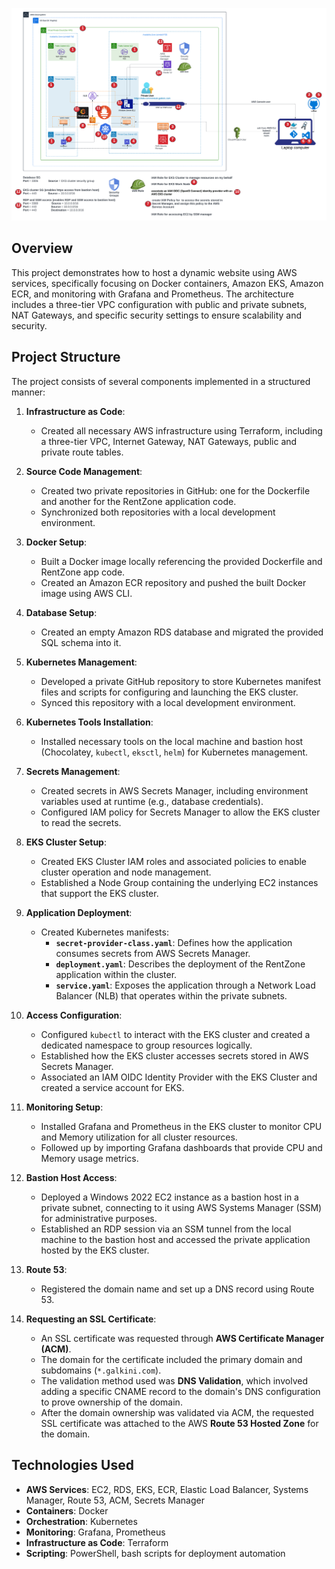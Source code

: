 ![Alt text](/Host_a_Dynamic_Website_on_AWS_with_EKS_upd_with_numbers.png)

## Overview
This project demonstrates how to host a dynamic website using AWS services, specifically focusing on Docker containers, Amazon EKS, Amazon ECR, and monitoring with Grafana and Prometheus. The architecture includes a three-tier VPC configuration with public and private subnets, NAT Gateways, and specific security settings to ensure scalability and security.

## Project Structure

The project consists of several components implemented in a structured manner:

1. **Infrastructure as Code**: 
   - Created all necessary AWS infrastructure using Terraform, including a three-tier VPC, Internet Gateway, NAT Gateways, public and private route tables.

2. **Source Code Management**:
   - Created two private repositories in GitHub: one for the Dockerfile and another for the RentZone application code. 
   - Synchronized both repositories with a local development environment.

3. **Docker Setup**:
   - Built a Docker image locally referencing the provided Dockerfile and RentZone app code.
   - Created an Amazon ECR repository and pushed the built Docker image using AWS CLI.

4. **Database Setup**:
   - Created an empty Amazon RDS database and migrated the provided SQL schema into it.

5. **Kubernetes Management**:
   - Developed a private GitHub repository to store Kubernetes manifest files and scripts for configuring and launching the EKS cluster. 
   - Synced this repository with a local development environment.

6. **Kubernetes Tools Installation**:
   - Installed necessary tools on the local machine and bastion host (Chocolatey, `kubectl`, `eksctl`, `helm`) for Kubernetes management.

7. **Secrets Management**:
   - Created secrets in AWS Secrets Manager, including environment variables used at runtime (e.g., database credentials).
   - Configured IAM policy for Secrets Manager to allow the EKS cluster to read the secrets.

8. **EKS Cluster Setup**:
   - Created EKS Cluster IAM roles and associated policies to enable cluster operation and node management.
   - Established a Node Group containing the underlying EC2 instances that support the EKS cluster.

9. **Application Deployment**:
   - Created Kubernetes manifests: 
     - **`secret-provider-class.yaml`**: Defines how the application consumes secrets from AWS Secrets Manager.
     - **`deployment.yaml`**: Describes the deployment of the RentZone application within the cluster.
     - **`service.yaml`**: Exposes the application through a Network Load Balancer (NLB) that operates within the private subnets.

10. **Access Configuration**:
    - Configured `kubectl` to interact with the EKS cluster and created a dedicated namespace to group resources logically.
    - Established how the EKS cluster accesses secrets stored in AWS Secrets Manager.
    - Associated an IAM OIDC Identity Provider with the EKS Cluster and created a service account for EKS.

11. **Monitoring Setup**:
    - Installed Grafana and Prometheus in the EKS cluster to monitor CPU and Memory utilization for all cluster resources.
    - Followed up by importing Grafana dashboards that provide CPU and Memory usage metrics.

12. **Bastion Host Access**:
    - Deployed a Windows 2022 EC2 instance as a bastion host in a private subnet, connecting to it using AWS Systems Manager (SSM) for administrative purposes.
    - Established an RDP session via an SSM tunnel from the local machine to the bastion host and accessed the private application hosted by the EKS cluster.

13. **Route 53**:
    - Registered the domain name and set up a DNS record using Route 53.
   
14. **Requesting an SSL Certificate**:
    - An SSL certificate was requested through **AWS Certificate Manager (ACM)**.
    - The domain for the certificate included the primary domain and subdomains (`*.galkini.com`).
    - The validation method used was **DNS Validation**, which involved adding a specific CNAME record to the domain's DNS configuration to prove ownership of the domain.
    - After the domain ownership was validated via ACM, the requested SSL certificate was attached to the AWS **Route 53 Hosted Zone** for the domain.

## Technologies Used
- **AWS Services**: EC2, RDS, EKS, ECR, Elastic Load Balancer, Systems Manager, Route 53, ACM, Secrets Manager
- **Containers**: Docker
- **Orchestration**: Kubernetes
- **Monitoring**: Grafana, Prometheus
- **Infrastructure as Code**: Terraform
- **Scripting**: PowerShell, bash scripts for deployment automation

